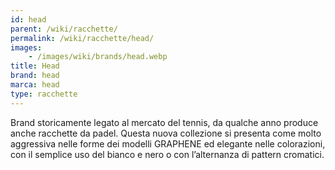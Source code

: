 ```yaml
---
id: head
parent: /wiki/racchette/
permalink: /wiki/racchette/head/
images:
    - /images/wiki/brands/head.webp
title: Head
brand: head
marca: head
type: racchette
---
```

Brand storicamente legato al mercato del tennis, da qualche anno produce anche racchette da padel. Questa nuova collezione si presenta come molto aggressiva nelle forme dei modelli GRAPHENE ed elegante nelle colorazioni, con il semplice uso del bianco e nero o con l’alternanza di pattern cromatici.
